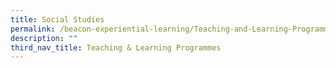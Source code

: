 ```yaml
---
title: Social Studies
permalink: /beacon-experiential-learning/Teaching-and-Learning-Programmes/ss/
description: ""
third_nav_title: Teaching & Learning Programmes
---
```


